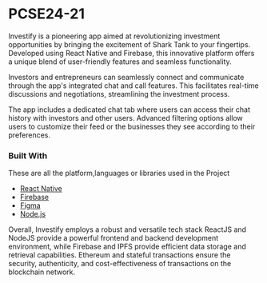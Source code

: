 # PCSE24-21

Investify is a pioneering app aimed at revolutionizing investment opportunities by bringing the excitement of Shark Tank to your fingertips. Developed using React Native and Firebase, this innovative platform offers a unique blend of user-friendly features and seamless functionality.

Investors and entrepreneurs can seamlessly connect and communicate through the app's integrated chat and call features. This facilitates real-time discussions and negotiations, streamlining the investment process.

The app includes a dedicated chat tab where users can access their chat history with investors and other users. Advanced filtering options allow users to customize their feed or the businesses they see according to their preferences.


### Built With

These are all the platform,languages or libraries used in the Project
* [React Native](https://reactnative.dev/)
* [Firebase](https://firebase.google.com/)
* [Figma](https://www.figma.com/design/yZK0G3sWggQnWhplnJ3h1a/investify?node-id=2-680&t=3yVfLABrwMPtJIOo-1)
* [Node.js](https://nodejs.org/en)

Overall, Investify employs a robust and versatile tech stack  ReactJS and NodeJS provide a powerful frontend and backend development environment, while Firebase and IPFS provide efficient data storage and retrieval capabilities. Ethereum and stateful transactions ensure the security, authenticity, and cost-effectiveness of transactions on the blockchain network.


